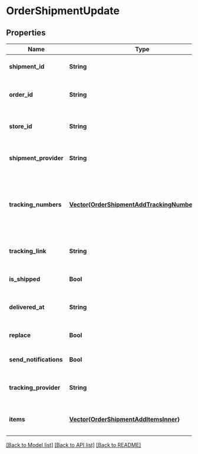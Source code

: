 # OrderShipmentUpdate


## Properties
Name | Type | Description | Notes
------------ | ------------- | ------------- | -------------
**shipment_id** | **String** | Shipment id indicates the number of delivery | [default to nothing]
**order_id** | **String** | Defines the order that will be updated | [optional] [default to nothing]
**store_id** | **String** | Store Id | [optional] [default to nothing]
**shipment_provider** | **String** | Defines company name that provide tracking of shipment | [optional] [default to nothing]
**tracking_numbers** | [**Vector{OrderShipmentAddTrackingNumbersInner}**](OrderShipmentAddTrackingNumbersInner.md) | Defines shipment&#39;s tracking numbers that have to be added&lt;/br&gt; How set tracking numbers to appropriate carrier:&lt;ul&gt;&lt;li&gt;tracking_numbers[]&#x3D;a2c.demo1,a2c.demo2 - set default carrier&lt;/li&gt;&lt;li&gt;tracking_numbers[&lt;b&gt;carrier_id&lt;/b&gt;]&#x3D;a2c.demo - set appropriate carrier&lt;/li&gt;&lt;/ul&gt;To get the list of carriers IDs that are available in your store, use the &lt;a href &#x3D; \&quot;https://api2cart.com/docs/#/cart/CartInfo\&quot;&gt;cart.info&lt;/a &gt; method | [optional] [default to nothing]
**tracking_link** | **String** | Defines custom tracking link | [optional] [default to nothing]
**is_shipped** | **Bool** | Defines shipment&#39;s status | [optional] [default to true]
**delivered_at** | **String** | Defines the date of delivery | [optional] [default to nothing]
**replace** | **Bool** | Allows rewrite tracking numbers | [optional] [default to true]
**send_notifications** | **Bool** | Send notifications to customer after order was created | [optional] [default to false]
**tracking_provider** | **String** | Defines name of the company which provides shipment tracking | [optional] [default to nothing]
**items** | [**Vector{OrderShipmentAddItemsInner}**](OrderShipmentAddItemsInner.md) | Defines items in the order that will be shipped | [optional] [default to nothing]


[[Back to Model list]](../README.md#models) [[Back to API list]](../README.md#api-endpoints) [[Back to README]](../README.md)



